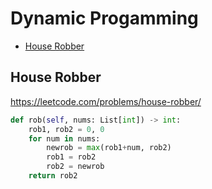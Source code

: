 # Dynamic Progamming

+ [House Robber](#house-robber)

## House Robber

https://leetcode.com/problems/house-robber/ 

```python
def rob(self, nums: List[int]) -> int:
    rob1, rob2 = 0, 0
    for num in nums:
        newrob = max(rob1+num, rob2)
        rob1 = rob2
        rob2 = newrob
    return rob2
```
